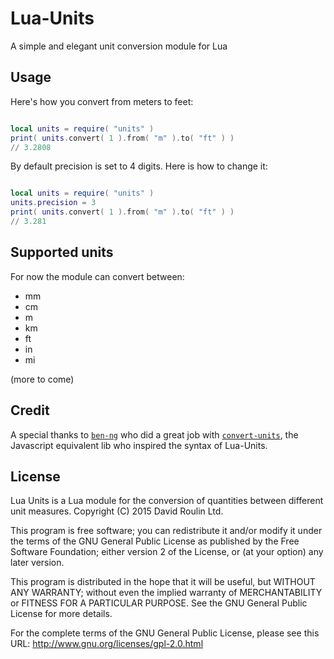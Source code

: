 # Lua-Units

A simple and elegant unit conversion module for Lua

Usage
-----

Here's how you convert from meters to feet:

```lua

local units = require( "units" )
print( units.convert( 1 ).from( "m" ).to( "ft" ) )
// 3.2808
```

By default precision is set to 4 digits. Here is how to change it:


```lua

local units = require( "units" )
units.precision = 3
print( units.convert( 1 ).from( "m" ).to( "ft" ) )
// 3.281
```

Supported units
---------------

For now the module can convert between:

* mm
* cm
* m
* km
* ft
* in
* mi

(more to come) 

Credit
------

A special thanks to [`ben-ng`](https://github.com/ben-ng) who did a great job with [`convert-units`](http://ben-ng.github.io/convert-units/), the Javascript equivalent lib who inspired the syntax of Lua-Units.

License
-------


Lua Units is a Lua module for the conversion of quantities between different unit measures.
Copyright (C) 2015  David Roulin Ltd.

This program is free software; you can redistribute it and/or modify
it under the terms of the GNU General Public License as published by
the Free Software Foundation; either version 2 of the License, or
(at your option) any later version.

This program is distributed in the hope that it will be useful,
but WITHOUT ANY WARRANTY; without even the implied warranty of
MERCHANTABILITY or FITNESS FOR A PARTICULAR PURPOSE.  See the
GNU General Public License for more details.

For the complete terms of the GNU General Public License, please see this URL:
http://www.gnu.org/licenses/gpl-2.0.html
